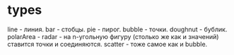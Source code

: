 # types

line - линия.
bar - стобцы.
pie - пирог.
bubble - точки.
doughnut - бублик.
polarArea - 
radar - на n-угольную фигуру (столько же как и значений) ставится точки и соединяются.
scatter - тоже самое как и bubble.

# 